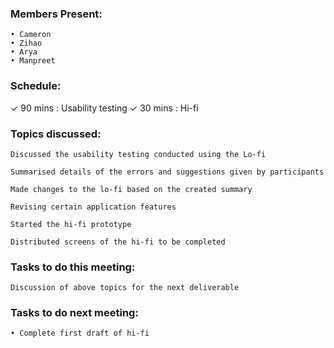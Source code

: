 ### Members Present:

    • Cameron
    • Zihao
    • Arya
    • Manpreet

### Schedule:

&check; 90 mins : Usability testing
&check; 30 mins : Hi-fi

### Topics discussed:

    Discussed the usability testing conducted using the Lo-fi

    Summarised details of the errors and suggestions given by participants

    Made changes to the lo-fi based on the created summary

    Revising certain application features

    Started the hi-fi prototype

    Distributed screens of the hi-fi to be completed

### Tasks to do this meeting:

    Discussion of above topics for the next deliverable

### Tasks to do next meeting:

    • Complete first draft of hi-fi
